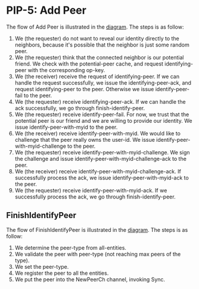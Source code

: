 PIP-5: Add Peer
==========

The flow of Add Peer is illustrated in the [diagram](https://docs.google.com/presentation/d/1SZvkeTeP6TtfURnftQeLJcqX-9G6xtqrtkC_wht8Ol0/edit#slide=id.g4bdbd0d0fa_0_0). The steps is as follow:

1. We (the requester) do not want to reveal our identity directly to the neighbors, because it's possible that the neighbor is just some random peer.
2. We (the requester) think that the connected neighbor is our potential friend. We check with the potential-peer cache, and request identifying-peer with the corresponding op-key.
3. We (the receiver) receive the request of identifying-peer. If we can handle the request successfully, we issue the identifying-peer-ack, and request identifying-peer to the peer. Otherwise we issue identify-peer-fail to the peer.
4. We (the requester) receive identifying-peer-ack. If we can handle the ack successfully, we go through finish-identify-peer.
5. We (the requester) receive identify-peer-fail. For now, we trust that the potential peer is our friend and we are willing to provide our identity. We issue identify-peer-with-myid to the peer.
6. We (the receiver) receive identify-peer-with-myid. We would like to challenge that the peer really owns the user-id. We issue identify-peer-with-myid-challenge to the peer.
7. We (the requester) receive identify-peer-with-myid-challenge. We sign the challenge and issue identify-peer-with-myid-challenge-ack to the peer.
8. We (the receiver) receive identify-peer-with-myid-challenge-ack. If successfully process the ack, we issue identify-peer-with-myid-ack to the peer.
9. We (the requester) receive identify-peer-with-myid-ack. If we successfully process the ack, we go through finish-identify-peer.


FinishIdentifyPeer
----

The flow of FinishIdentifyPeer is illustrated in the [diagram](https://docs.google.com/presentation/d/1SZvkeTeP6TtfURnftQeLJcqX-9G6xtqrtkC_wht8Ol0/edit#slide=id.g4bdbd0d0fa_2_0). The steps is as follow:

1. We determine the peer-type from all-entities.
2. We validate the peer with peer-type (not reaching max peers of the type).
3. We set the peer-type.
4. We register the peer to all the entities.
5. We put the peer into the NewPeerCh channel, invoking Sync.
